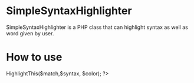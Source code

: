 # SimpleSyntaxHighlighter
SimpleSyntaxHighlighter is a PHP class that can highlight syntax as well as word given by user. 




# How to use
<?php
//Include require class;
require_once("SimpleSyntaxHighlighter.php");
$simple=new SimpleSyntaxHighlighter;


$match='Boat pistol bicycle grenade post-tank-traps table tanto neon rifle spook bomb sign drugs. Girl 3D-printed faded tattoo office systemic military-grade j-pop corrupted drone pen warehouse free-market camera engine hacker tanto';
$syntax='Construct denim savant rifle ablative alcohol apophenia katana. Receding assault augmented reality spook Chiba advert alcohol Shibuya decay industrial grade carbon. Singularity savant vinyl saturation point warehouse faded dissident sunglasses film assault claymore mine bridge post. Marketing shrine semiotics sentient cardboard jeans neural bomb motion BASE spook convenience store dissident towards shoes Kowloon. Tank-traps convenience store San Francisco girl render-farm j-pop otaku boy claymore mine grenade cartel. Boat pistol bicycle grenade post-tank-traps table tanto neon rifle spook bomb sign drugs. Girl 3D-printed faded tattoo office systemic military-grade j-pop corrupted drone pen warehouse free-market camera engine hacker tanto. ';

$color="Yellow";


echo $simple->HighlightThis($match,$syntax, $color);

?>

